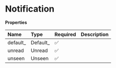 # Notification

**Properties**

| Name      | Type      | Required | Description |
| :-------- | :-------- | :------- | :---------- |
| default\_ | Default\_ | ✅       |             |
| unread    | Unread    | ✅       |             |
| unseen    | Unseen    | ✅       |             |

